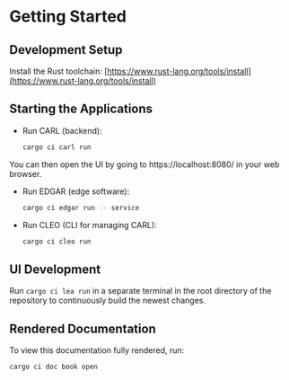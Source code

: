 # Getting Started

## Development Setup
Install the Rust toolchain: [https://www.rust-lang.org/tools/install](https://www.rust-lang.org/tools/install)

## Starting the Applications
* Run CARL (backend):
    ```sh
    cargo ci carl run
    ```
You can then open the UI by going to https://localhost:8080/ in your web browser.

* Run EDGAR (edge software):
    ```sh
    cargo ci edgar run -- service
    ```

* Run CLEO (CLI for managing CARL):
    ```sh
    cargo ci cleo run
    ```

## UI Development
Run `cargo ci lea run` in a separate terminal in the root directory of the repository to continuously build the newest changes.

## Rendered Documentation
To view this documentation fully rendered, run:
```sh
cargo ci doc book open
```
